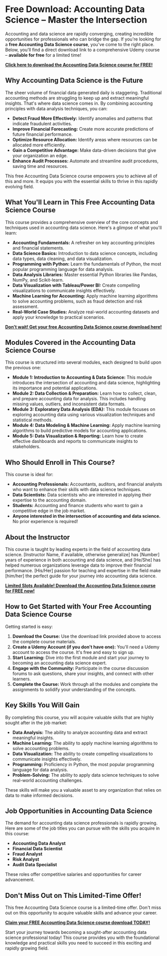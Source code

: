# Free Download: Accounting Data Science – Master the Intersection

Accounting and data science are rapidly converging, creating incredible opportunities for professionals who can bridge the gap. If you're looking for a **free Accounting Data Science course**, you've come to the right place. Below, you'll find a direct download link to a comprehensive Udemy course – **available for free** for a limited time!

[**Click here to download the Accounting Data Science course for FREE!**](https://udemywork.com/accounting-data-science)

## Why Accounting Data Science is the Future

The sheer volume of financial data generated daily is staggering. Traditional accounting methods are struggling to keep up and extract meaningful insights. That's where data science comes in. By combining accounting principles with data analysis techniques, you can:

*   **Detect Fraud More Effectively:** Identify anomalies and patterns that indicate fraudulent activities.
*   **Improve Financial Forecasting:** Create more accurate predictions of future financial performance.
*   **Optimize Resource Allocation:** Identify areas where resources can be allocated more efficiently.
*   **Gain a Competitive Advantage:** Make data-driven decisions that give your organization an edge.
*   **Enhance Audit Processes:** Automate and streamline audit procedures, saving time and resources.

This free Accounting Data Science course empowers you to achieve all of this and more. It equips you with the essential skills to thrive in this rapidly evolving field.

## What You'll Learn in This Free Accounting Data Science Course

This course provides a comprehensive overview of the core concepts and techniques used in accounting data science. Here's a glimpse of what you'll learn:

*   **Accounting Fundamentals:** A refresher on key accounting principles and financial statements.
*   **Data Science Basics:** Introduction to data science concepts, including data types, data cleaning, and data visualization.
*   **Programming with Python:** Learn the fundamentals of Python, the most popular programming language for data analysis.
*   **Data Analysis Libraries:** Master essential Python libraries like Pandas, NumPy, and Scikit-learn.
*   **Data Visualization with Tableau/Power BI:** Create compelling visualizations to communicate insights effectively.
*   **Machine Learning for Accounting:** Apply machine learning algorithms to solve accounting problems, such as fraud detection and risk assessment.
*   **Real-World Case Studies:** Analyze real-world accounting datasets and apply your knowledge to practical scenarios.

[**Don't wait! Get your free Accounting Data Science course download here!**](https://udemywork.com/accounting-data-science)

## Modules Covered in the Accounting Data Science Course

This course is structured into several modules, each designed to build upon the previous one:

*   **Module 1: Introduction to Accounting & Data Science:** This module introduces the intersection of accounting and data science, highlighting its importance and potential applications.
*   **Module 2: Data Collection & Preparation:** Learn how to collect, clean, and prepare accounting data for analysis. This includes handling missing values, outliers, and inconsistent data formats.
*   **Module 3: Exploratory Data Analysis (EDA):** This module focuses on exploring accounting data using various visualization techniques and statistical methods.
*   **Module 4: Data Modeling & Machine Learning:** Apply machine learning algorithms to build predictive models for accounting applications.
*   **Module 5: Data Visualization & Reporting:** Learn how to create effective dashboards and reports to communicate insights to stakeholders.

## Who Should Enroll in This Course?

This course is ideal for:

*   **Accounting Professionals:** Accountants, auditors, and financial analysts who want to enhance their skills with data science techniques.
*   **Data Scientists:** Data scientists who are interested in applying their expertise to the accounting domain.
*   **Students:** Accounting and finance students who want to gain a competitive edge in the job market.
*   **Anyone interested in the intersection of accounting and data science.** No prior experience is required!

## About the Instructor

This course is taught by leading experts in the field of accounting data science. [Instructor Name, if available, otherwise generalize] has [Number] years of experience in both accounting and data science, and [He/She] has helped numerous organizations leverage data to improve their financial performance. [His/Her] passion for teaching and expertise in the field make [him/her] the perfect guide for your journey into accounting data science.

[**Limited Slots Available! Download the Accounting Data Science course for FREE now!**](https://udemywork.com/accounting-data-science)

## How to Get Started with Your Free Accounting Data Science Course

Getting started is easy:

1.  **Download the Course:** Use the download link provided above to access the complete course materials.
2.  **Create a Udemy Account (if you don't have one):** You'll need a Udemy account to access the course. It's free and easy to sign up.
3.  **Start Learning:** Dive into the first module and start your journey to becoming an accounting data science expert.
4.  **Engage with the Community:** Participate in the course discussion forums to ask questions, share your insights, and connect with other learners.
5.  **Complete the Course:** Work through all the modules and complete the assignments to solidify your understanding of the concepts.

## Key Skills You Will Gain

By completing this course, you will acquire valuable skills that are highly sought after in the job market:

*   **Data Analysis:** The ability to analyze accounting data and extract meaningful insights.
*   **Machine Learning:** The ability to apply machine learning algorithms to solve accounting problems.
*   **Data Visualization:** The ability to create compelling visualizations to communicate insights effectively.
*   **Programming:** Proficiency in Python, the most popular programming language for data analysis.
*   **Problem-Solving:** The ability to apply data science techniques to solve real-world accounting challenges.

These skills will make you a valuable asset to any organization that relies on data to make informed decisions.

## Job Opportunities in Accounting Data Science

The demand for accounting data science professionals is rapidly growing. Here are some of the job titles you can pursue with the skills you acquire in this course:

*   **Accounting Data Analyst**
*   **Financial Data Scientist**
*   **Fraud Analyst**
*   **Risk Analyst**
*   **Audit Data Specialist**

These roles offer competitive salaries and opportunities for career advancement.

## Don't Miss Out on This Limited-Time Offer!

This free Accounting Data Science course is a limited-time offer. Don't miss out on this opportunity to acquire valuable skills and advance your career.

[**Claim your FREE Accounting Data Science course download TODAY!**](https://udemywork.com/accounting-data-science)

Start your journey towards becoming a sought-after accounting data science professional today! This course provides you with the foundational knowledge and practical skills you need to succeed in this exciting and rapidly growing field.

